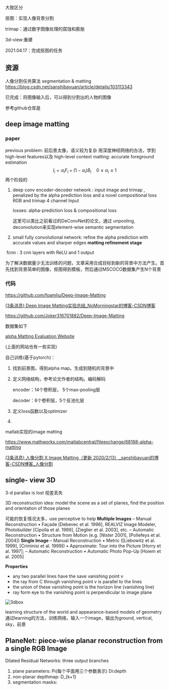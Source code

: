 大致区分



抠图：实现人像背景分割

trimap：通过数字图像处理的腐蚀和膨胀

3d-view:重建



2021.04.17：完成抠图的任务


## 资源
人像分割任务算法
segmentation & matting
https://blog.csdn.net/sanshibayuan/article/details/103113343

已完成：将图像输入后，可以得到分割出的人物的图像

参考github仓库是





## deep image matting
### paper 
previous problem: 前后景太像，语义较为复杂
用深度神经网络的办法，学到high-level features以及 high-level context
matting: accurate foreground estimation 
$$
I_i = {\alpha}_i F_i + (1-{\alpha}_i)B_i  \quad  0 \leq {\alpha}_i \leq 1
$$
两个阶段的
1. deep conv encoder-decoder network : input  image and trimap ,  penalized by the alpha prediction loss and a novel compositional loss
	RGB and trimap  4 channel Input
	
	losses: alpha-prediction loss  &  compositional loss
	
	
	
	这里可以类比之前看过的DeConvNet的论文，通过 unpooling, deconvolution来实现element-wise semantic segmentation
	
2. small fully convolutional network: refine the alpha prediction with accurate values and sharper edges  **matting refinement stage**

​        fcnn : 3 cnn layers with ReLU and 1 output

​	   为了解决数据量少无法训练的问题，文章采用合成目标到新的背景中方法产生。首先找到背景简单的图像，抠图得到模板，然后通过MSCOCO数据集产生N个背景





### 代码
https://github.com/foamliu/Deep-Image-Matting

[(3条消息) Deep Image Matting实验总结_NoMorningstar的博客-CSDN博客](https://blog.csdn.net/qq_20657717/article/details/81809982)

https://github.com/Joker316701882/Deep-Image-Matting

数据集如下

[alpha Matting Evaluation Website](http://www.alphamatting.com/index.html)

(上面的网站也有一些实现)

自己训练(基于pytorch)：

1. 找到前景图，得到alpha map。生成到随机的背景中

2. 定义网络结构，参考论文作者的结构。编码解码

   encoder：14个卷积层， 5个max-pooling层 

   decoder：6个卷积层，5个反池化层

3. 定义loss函数以及optimizer

4. 







matlab实现的image matting

https://www.mathworks.com/matlabcentral/fileexchange/68168-alpha-matting

[(3条消息) 人像分割 X Image Matting（更新 2020/2/13）_sanshibayuan的博客-CSDN博客_人像分割](https://blog.csdn.net/sanshibayuan/article/details/103113343)






## single- view 3D
3-d parallax is lost 视差丢失

3D reconstruction
idea: model the scene as a set of planes, find the position and orientation of those planes

可能的恢复情况太多，use perceptive to help
**Multiple Images**
– Manual Reconstruction
• Façade [Debevec et al. 1996], REALVIZ Image Modeler, 
Photobuilder [Cipolla et al. 1999], [Zieglier et al. 2003], etc. 
– Automatic Reconstruction
• Structure from Motion (e.g. [Nister 2001], [Pollefeys et al. 2004])
**Single Image**
– Manual Reconstruction
• Metric ([Liebowitz et al. 1999], [Criminisi et al. 1999])
• Approximate: Tour into the Picture [Horry et al. 1997];
– Automatic Reconstruction
• Automatic Photo Pop-Up [Hoiem et al. 2005]

 **Properties**
- any two parallel lines have the save vanishing point v
- the ray from C through vanishing point v is parallel to the lines
- the union of these vanishing point is the horizon line (vanishing line)
- ray form eye to the vanishing point is perpendicular to image plane

![3dbox](E:\MSRA\MSRA_paper\3dbox.png)

learning structure of the world and appearance-based models of geometry
通过learning的方法，训练网络，输入一个image，输出为ground, vertical, sky，前景



## PlaneNet: piece-wise planar reconstruction from a single RGB Image

Dilated Residual Networks: 
three output branches 
1. plane parameters: Pi(每个平面用三个参数表示)        Di:depth
2. non-planar depthmap: D_{k+1}
3. segmentation masks: 

